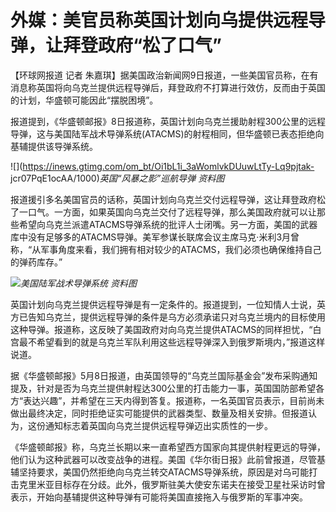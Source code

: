 # 外媒：美官员称英国计划向乌提供远程导弹，让拜登政府“松了口气”

【环球网报道 记者
朱嘉琪】据美国政治新闻网9日报道，一些美国官员称，在有消息称英国将向乌克兰提供远程导弹后，拜登政府不打算进行效仿，反而由于英国的计划，华盛顿可能因此“摆脱困境”。

报道提到，《华盛顿邮报》8日报道称，英国计划向乌克兰援助射程300公里的远程导弹，这与美国陆军战术导弹系统(ATACMS)的射程相同，但华盛顿已表态拒绝向基辅提供该导弹系统。

![](https://inews.gtimg.com/om_bt/Oi1bL1i_3aWomlvkDUuwLtTy-Lq9pjtak-
jcr07PqE1ocAA/1000)_英国“风暴之影”巡航导弹 资料图_

报道援引多名美国官员的话称，英国计划向乌克兰交付远程导弹，这让拜登政府松了一口气。一方面，如果英国向乌克兰交付了远程导弹，那么美国政府就可以让那些希望向乌克兰派遣ATACMS导弹系统的批评人士闭嘴。另一方面，美国的武器库中没有足够多的ATACMS导弹。美军参谋长联席会议主席马克·米利3月曾称，“从军事角度来看，我们拥有相对较少的ATACMS，我们必须也确保维持自己的弹药库存。”

![](https://inews.gtimg.com/om_bt/OuAHXWKyWx3VZ7XYAywLgOM6eK2XZZs7t4z3LjZ6dcug4AA/1000)_美国陆军战术导弹系统
资料图_

英国计划向乌克兰提供远程导弹是有一定条件的。报道提到，一位知情人士说，英方已告知乌克兰，提供远程导弹的条件是乌方必须承诺只对乌克兰境内的目标使用这种导弹。报道称，这反映了美国政府对向乌克兰提供ATACMS的同样担忧，“白宫最不希望看到的就是乌克兰军队利用这些远程导弹深入到俄罗斯境内，”报道这样说道。

据《华盛顿邮报》5月8日报道，由英国领导的“乌克兰国际基金会”发布采购通知提及，针对是否为乌克兰提供射程达300公里的打击能力一事，英国国防部希望各方“表达兴趣”，并希望在三天内得到答复。报道称，一名英国官员表示，目前尚未做出最终决定，同时拒绝证实可能提供的武器类型、数量及相关安排。但报道认为，这份通知标志着英国向乌克兰提供远程导弹迈出实质性的一步。

《华盛顿邮报》称，乌克兰长期以来一直希望西方国家向其提供射程更远的导弹，他们认为这种武器可以改变战争的进程。美国《华尔街日报》此前曾报道，尽管基辅坚持要求，美国仍然拒绝向乌克兰转交ATACMS导弹系统，原因是对乌可能打击克里米亚目标存在分歧。此外，俄罗斯驻美大使安东诺夫在接受卫星社采访时曾表示，开始向基辅提供这种导弹有可能将美国直接拖入与俄罗斯的军事冲突。

